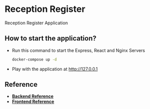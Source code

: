# Reception Register

Reception Register Application

## How to start the application?

- Run this command to start the Express, React and Nginx Servers
  ```bash
  docker-compose up -d
  ```
- Play with the application at http://127.0.0.1

## Reference

- **[Backend Reference]**
- **[Frontend Reference]**

[Backend Reference]: reception_register_api/README.md
[Frontend Reference]: reception_register_webui/README.md
